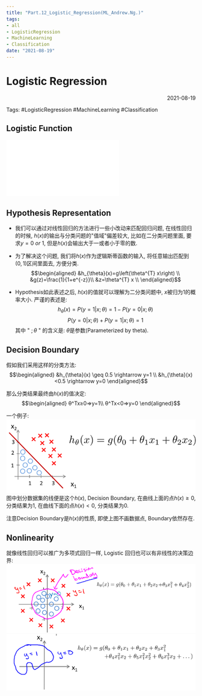 ```yaml
---
title: "Part.12_Logistic_Regression(ML_Andrew.Ng.)"
tags:
- all
- LogisticRegression
- MachineLearning
- Classification
date: "2021-08-19"
---
```

# Logistic Regression

<div align="right"> 2021-08-19</div>

Tags: #LogisticRegression #MachineLearning #Classification 

## Logistic Function
![Logistic Function](notes/2021/2021.8/Sigmoid_Function.md#Logistic%20Function)


## Hypothesis Representation
- 我们可以通过对线性回归的方法进行一些小改动来匹配回归问题, 在线性回归的时候, $h(x)$的输出与分类问题的"值域"偏差较大, 比如在二分类问题里面, 要求$y=0\ or\ 1$, 但是$h(x)$会输出大于一或者小于零的数. 

- 为了解决这个问题, 我们将$h(x)$作为逻辑斯蒂函数的输入, 将任意输出匹配到$(0,1)$区间里面去, 方便分类.
$$\begin{aligned}
&h_{\theta}(x)=g\left(\theta^{T} x\right) \\
&g(z)=\frac{1}{1+e^{-z}}\\
&z=\theta^{T} x \\
\end{aligned}$$

- Hypothesis如此表述之后,  $h(x)$的值就可以理解为二分类问题中, $x$被归为$1$的概率大小.
	严谨的表述是: 
	$$h_θ(x)=P(y=1|x;θ)=1−P(y=0|x;θ)$$
	$$P(y=0|x;θ)+P(y=1|x;θ)=1$$
	其中 " $;θ$ " 的含义是: $θ$是参数(Parameterized by theta).
	
	
## Decision Boundary
假如我们采用这样的分类方法:
$$\begin{aligned}
&h_{\theta}(x) \geq 0.5 \rightarrow y=1 \\
&h_{\theta}(x)<0.5 \rightarrow y=0
\end{aligned}$$

那么分类结果最终由$h(x)$的值决定:
$$\begin{aligned}
θ^Tx≥0⇒y=1\\
θ^Tx<0⇒y=0
\end{aligned}$$

一个例子:
![](notes/2021/2021.7/assets/Pasted%20image%2020210819153316.png)
图中划分数据集的线便是这个$h(x)$, Decision Boundary, 在曲线上面的点$h(x)\geq 0$, 分类结果为1, 在曲线下面的点$h(x)< 0$, 分类结果为0.

注意Decision Boundary是$h(x)$的性质, 即使上图不画数据点, Boundary依然存在.

## Nonlinearity

就像线性回归可以推广为多项式回归一样, Logistic 回归也可以有非线性的决策边界:
![](notes/2021/2021.7/assets/Pasted%20image%2020210819154110.png)
![](notes/2021/2021.7/assets/Pasted%20image%2020210819154123.png)